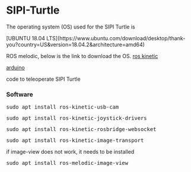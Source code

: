 # SIPI-Turtle

<p>The operating system (OS) used for the SIPI Turtle is</p> [UBUNTU 18.04 LTS](https://www.ubuntu.com/download/desktop/thank-you?country=US&version=18.04.2&architecture=amd64)

ROS melodic, below is the link to download the OS.
[ros kinetic](http://wiki.ros.org/kinetic/Installation/Ubuntu)

[arduino](https://www.arduino.cc/en/Main/Software)
<p>code to teleoperate SIPI Turtle</p>

<h3>Software</h3>

<pre>sudo apt install ros-kinetic-usb-cam</pre>

<pre>sudo apt install ros-kinetic-joystick-drivers</pre>

<pre>sudo apt install ros-kinetic-rosbridge-websocket</pre>

<pre>sudo apt install ros-kinetic-image-transport</pre>

<p>if image-view does not work, it needs to be installed</p>
<pre>sudo apt install ros-melodic-image-view</pre>




